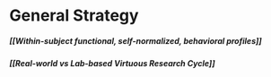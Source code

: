 # General Strategy

##### [[Within-subject functional, self-normalized, behavioral profiles]]

##### [[Real-world vs Lab-based Virtuous Research Cycle]]
